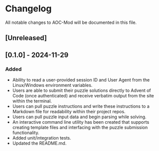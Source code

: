 # Changelog

All notable changes to AOC-Mod will be documented in this file.

## [Unreleased]

## [0.1.0] - 2024-11-29

### Added

- Ability to read a user-provided session ID and User Agent from the Linux/Windows environment variables.
- Users are able to submit their puzzle solutions directly to Advent of Code (once authenticated) and receive verbatim output from the site within the terminal.
- Users can pull puzzle instructions and write these instructions to a Markdown file for readability within their project repos.
- Users can pull puzzle input data and begin parsing while solving.
- An interactive command line utility has been created that supports creating template files and interfacing with the puzzle submission functionality.
- Added unit/integration tests.
- Updated the README.md.
